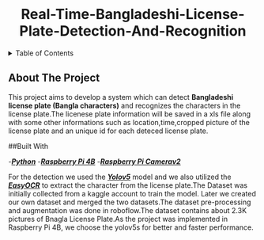 <div id='top'></div>
<br />
<h1 align="center">
     Real-Time-Bangladeshi-License-Plate-Detection-And-Recognition
</h1>


<details>
  <summary>Table of Contents</summary>
  <ol>
    <li>
      <a href="#about-the-project">About The Project</a>
      <ul>
        <li><a href="#built-with">Built With</a></li>
      </ul>
    </li>
    <li>
      <a href="#getting-started">Getting Started</a>
      <ul>
        <li><a href="#prerequisites">Prerequisites</a></li>
        <li><a href="#installation">Installation</a></li>
      </ul>
    </li>
    <li><a href="#usage">Usage</a></li>
    <li><a href="#contact">Contact</a></li>
  </ol>
</details>

## About The Project

This project aims to develop a system which can detect **Bangladeshi license plate (Bangla characters)** and recognizes the characters in the license plate.The licenese plate information will be saved in a xls file along with some other informations such as location,time,cropped picture of the license plate and an unique id for each deteced license plate. 

##Built With

-***[Python](https://www.python.org/)***
-***[Raspberry Pi 4B](https://www.raspberrypi.com/products/raspberry-pi-4-model-b/)***
-***[Raspberry Pi Camerav2](https://www.raspberrypi.com/products/camera-module-v2/)***



For the detection  we used the ***[Yolov5](https://github.com/ultralytics/yolov5)*** model and we also utilized the ***[EasyOCR](https://github.com/JaidedAI/EasyOCR "Ready-to-use OCR with 80+ supported languages and all popular writing scripts including: Latin, Chinese, Arabic, Devanagari, Cyrillic, etc.")*** to extract the character from the license plate.The Dataset was initially collected from a kaggle account to train the model. Later we created our own dataset and merged the two datasets.The dataset pre-processing and augmentation was done in roboflow.The dataset contains about 2.3K pictures of Bnagla License Plate.As the project was implemented in Raspberry Pi 4B, we choose the yolov5s for better and faster performance.

